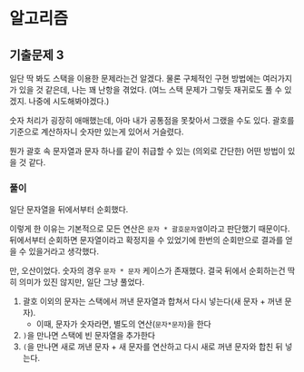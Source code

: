 # 알고리즘
## 기출문제 3
일단 딱 봐도 스택을 이용한 문제라는건 알겠다. 물론 구체적인 구현 방법에는 여러가지가 있을 것 같은데, 나는 꽤 난항을 겪었다. (여느 스택 문제가 그렇듯 재귀로도 풀 수 있겠지. 나중에 시도해봐야겠다.)

숫자 처리가 굉장히 애매했는데, 아마 내가 공통점을 못찾아서 그랬을 수도 있다. 괄호를 기준으로 계산하자니 숫자만 있는게 있어서 거슬렸다.

뭔가 괄호 속 문자열과 문자 하나를 같이 취급할 수 있는 (의외로 간단한) 어떤 방법이 있을 것 같다.

### 풀이
일단 문자열을 뒤에서부터 순회했다.

이렇게 한 이유는 기본적으로 모든 연산은 `문자 * 괄호문자열`이라고 판단했기 때문이다. 뒤에서부터 순회하면 문자열이라고 확정지을 수 있었기에 한번의 순회만으로 결과를 얻을 수 있을거라고 생각했다.

만, 오산이었다. 숫자의 경우 `문자 * 문자` 케이스가 존재했다. 결국 뒤에서 순회하는건 딱히 의미가 있진 않지만, 일단 그냥 풀었다.


1. 괄호 이외의 문자는 스택에서 꺼낸 문자열과 합쳐서 다시 넣는다(새 문자 + 꺼낸 문자).
   - 이때, 문자가 숫자라면, 별도의 연산(`문자*문자`)을 한다
2. `)`을 만나면 스택에 빈 문자열을 추가한다
3. `(`을 만나면 새로 꺼낸 문자 + 새 문자를 연산하고 다시 새로 꺼낸 문자와 합친 뒤 넣는다.